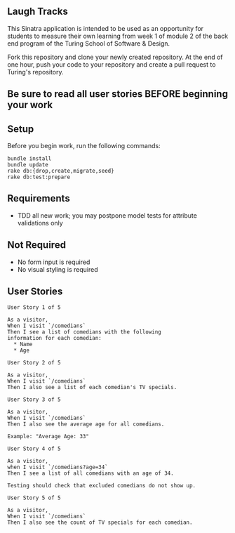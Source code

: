 ## Laugh Tracks

This Sinatra application is intended to be used as an opportunity for students to measure their own learning from week 1 of module 2 of the back end program of the Turing School of Software & Design.

Fork this repository and clone your newly created repository. At the end of one hour, push your code to your repository and create a pull request to Turing's repository.

## Be sure to read all user stories BEFORE beginning your work

## Setup

Before you begin work, run the following commands:

```
bundle install
bundle update
rake db:{drop,create,migrate,seed}
rake db:test:prepare
```

## Requirements

- TDD all new work; you may postpone model tests for attribute validations only

## Not Required

- No form input is required
- No visual styling is required

## User Stories

```
User Story 1 of 5

As a visitor,
When I visit `/comedians`
Then I see a list of comedians with the following
information for each comedian:
  * Name
  * Age
```

```
User Story 2 of 5

As a visitor,
When I visit `/comedians`
Then I also see a list of each comedian's TV specials.
```

```
User Story 3 of 5

As a visitor,
When I visit `/comedians`
Then I also see the average age for all comedians.

Example: "Average Age: 33"
```

```
User Story 4 of 5

As a visitor,
when I visit `/comedians?age=34`
Then I see a list of all comedians with an age of 34.

Testing should check that excluded comedians do not show up.
```
```
User Story 5 of 5

As a visitor,
When I visit `/comedians`
Then I also see the count of TV specials for each comedian.
```
